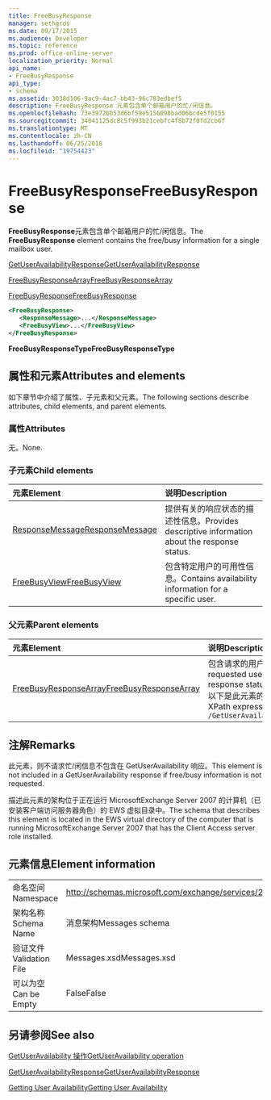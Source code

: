 ```yaml
---
title: FreeBusyResponse
manager: sethgros
ms.date: 09/17/2015
ms.audience: Developer
ms.topic: reference
ms.prod: office-online-server
localization_priority: Normal
api_name:
- FreeBusyResponse
api_type:
- schema
ms.assetid: 3038d106-9ac9-4ac7-bb43-96c783edbef5
description: FreeBusyResponse 元素包含单个邮箱用户的忙/闲信息。
ms.openlocfilehash: 73e3972bb53d6bf59e5156098bad06bcde5f0155
ms.sourcegitcommit: 34041125dc8c5f993b21cebfc4f8b72f0fd2cb6f
ms.translationtype: MT
ms.contentlocale: zh-CN
ms.lasthandoff: 06/25/2018
ms.locfileid: "19754423"
---
```

# <a name="freebusyresponse"></a><span data-ttu-id="7ba00-103">FreeBusyResponse</span><span class="sxs-lookup"><span data-stu-id="7ba00-103">FreeBusyResponse</span></span>

<span data-ttu-id="7ba00-104">**FreeBusyResponse**元素包含单个邮箱用户的忙/闲信息。</span><span class="sxs-lookup"><span data-stu-id="7ba00-104">The **FreeBusyResponse** element contains the free/busy information for a single mailbox user.</span></span> 
  
[<span data-ttu-id="7ba00-105">GetUserAvailabilityResponse</span><span class="sxs-lookup"><span data-stu-id="7ba00-105">GetUserAvailabilityResponse</span></span>](getuseravailabilityresponse.md)
  
[<span data-ttu-id="7ba00-106">FreeBusyResponseArray</span><span class="sxs-lookup"><span data-stu-id="7ba00-106">FreeBusyResponseArray</span></span>](freebusyresponsearray.md)
  
[<span data-ttu-id="7ba00-107">FreeBusyResponse</span><span class="sxs-lookup"><span data-stu-id="7ba00-107">FreeBusyResponse</span></span>](freebusyresponse.md)
  
```xml
<FreeBusyResponse>
   <ResponseMessage>...</ResponseMessage>
   <FreeBusyView>...</FreeBusyView>
</FreeBusyResponse>
```

 <span data-ttu-id="7ba00-108">**FreeBusyResponseType**</span><span class="sxs-lookup"><span data-stu-id="7ba00-108">**FreeBusyResponseType**</span></span>
## <a name="attributes-and-elements"></a><span data-ttu-id="7ba00-109">属性和元素</span><span class="sxs-lookup"><span data-stu-id="7ba00-109">Attributes and elements</span></span>

<span data-ttu-id="7ba00-110">如下章节中介绍了属性、子元素和父元素。</span><span class="sxs-lookup"><span data-stu-id="7ba00-110">The following sections describe attributes, child elements, and parent elements.</span></span>
  
### <a name="attributes"></a><span data-ttu-id="7ba00-111">属性</span><span class="sxs-lookup"><span data-stu-id="7ba00-111">Attributes</span></span>

<span data-ttu-id="7ba00-112">无。</span><span class="sxs-lookup"><span data-stu-id="7ba00-112">None.</span></span>
  
### <a name="child-elements"></a><span data-ttu-id="7ba00-113">子元素</span><span class="sxs-lookup"><span data-stu-id="7ba00-113">Child elements</span></span>

|<span data-ttu-id="7ba00-114">**元素**</span><span class="sxs-lookup"><span data-stu-id="7ba00-114">**Element**</span></span>|<span data-ttu-id="7ba00-115">**说明**</span><span class="sxs-lookup"><span data-stu-id="7ba00-115">**Description**</span></span>|
|:-----|:-----|
|[<span data-ttu-id="7ba00-116">ResponseMessage</span><span class="sxs-lookup"><span data-stu-id="7ba00-116">ResponseMessage</span></span>](responsemessage.md) <br/> |<span data-ttu-id="7ba00-117">提供有关的响应状态的描述性信息。</span><span class="sxs-lookup"><span data-stu-id="7ba00-117">Provides descriptive information about the response status.</span></span>  <br/> |
|[<span data-ttu-id="7ba00-118">FreeBusyView</span><span class="sxs-lookup"><span data-stu-id="7ba00-118">FreeBusyView</span></span>](freebusyview.md) <br/> |<span data-ttu-id="7ba00-119">包含特定用户的可用性信息。</span><span class="sxs-lookup"><span data-stu-id="7ba00-119">Contains availability information for a specific user.</span></span>  <br/> |
   
### <a name="parent-elements"></a><span data-ttu-id="7ba00-120">父元素</span><span class="sxs-lookup"><span data-stu-id="7ba00-120">Parent elements</span></span>

|<span data-ttu-id="7ba00-121">**元素**</span><span class="sxs-lookup"><span data-stu-id="7ba00-121">**Element**</span></span>|<span data-ttu-id="7ba00-122">**说明**</span><span class="sxs-lookup"><span data-stu-id="7ba00-122">**Description**</span></span>|
|:-----|:-----|
|[<span data-ttu-id="7ba00-123">FreeBusyResponseArray</span><span class="sxs-lookup"><span data-stu-id="7ba00-123">FreeBusyResponseArray</span></span>](freebusyresponsearray.md) <br/> |<span data-ttu-id="7ba00-124">包含请求的用户的可用性信息和响应状态。</span><span class="sxs-lookup"><span data-stu-id="7ba00-124">Contains the requested users' availability information and the response status.</span></span>  <br/> <span data-ttu-id="7ba00-125">以下是此元素的 XPath 表达式：</span><span class="sxs-lookup"><span data-stu-id="7ba00-125">The following is the XPath expression to this element:</span></span>  <br/>  `/GetUserAvailabilityResponse/FreeBusyResponseArray` <br/> |
   
## <a name="remarks"></a><span data-ttu-id="7ba00-126">注解</span><span class="sxs-lookup"><span data-stu-id="7ba00-126">Remarks</span></span>

<span data-ttu-id="7ba00-127">此元素，则不请求忙/闲信息不包含在 GetUserAvailability 响应。</span><span class="sxs-lookup"><span data-stu-id="7ba00-127">This element is not included in a GetUserAvailability response if free/busy information is not requested.</span></span>
  
<span data-ttu-id="7ba00-128">描述此元素的架构位于正在运行 MicrosoftExchange Server 2007 的计算机（已安装客户端访问服务器角色）的 EWS 虚拟目录中。</span><span class="sxs-lookup"><span data-stu-id="7ba00-128">The schema that describes this element is located in the EWS virtual directory of the computer that is running MicrosoftExchange Server 2007 that has the Client Access server role installed.</span></span>
  
## <a name="element-information"></a><span data-ttu-id="7ba00-129">元素信息</span><span class="sxs-lookup"><span data-stu-id="7ba00-129">Element information</span></span>

|||
|:-----|:-----|
|<span data-ttu-id="7ba00-130">命名空间</span><span class="sxs-lookup"><span data-stu-id="7ba00-130">Namespace</span></span>  <br/> |http://schemas.microsoft.com/exchange/services/2006/messages  <br/> |
|<span data-ttu-id="7ba00-131">架构名称</span><span class="sxs-lookup"><span data-stu-id="7ba00-131">Schema Name</span></span>  <br/> |<span data-ttu-id="7ba00-132">消息架构</span><span class="sxs-lookup"><span data-stu-id="7ba00-132">Messages schema</span></span>  <br/> |
|<span data-ttu-id="7ba00-133">验证文件</span><span class="sxs-lookup"><span data-stu-id="7ba00-133">Validation File</span></span>  <br/> |<span data-ttu-id="7ba00-134">Messages.xsd</span><span class="sxs-lookup"><span data-stu-id="7ba00-134">Messages.xsd</span></span>  <br/> |
|<span data-ttu-id="7ba00-135">可以为空</span><span class="sxs-lookup"><span data-stu-id="7ba00-135">Can be Empty</span></span>  <br/> |<span data-ttu-id="7ba00-136">False</span><span class="sxs-lookup"><span data-stu-id="7ba00-136">False</span></span>  <br/> |
   
## <a name="see-also"></a><span data-ttu-id="7ba00-137">另请参阅</span><span class="sxs-lookup"><span data-stu-id="7ba00-137">See also</span></span>



[<span data-ttu-id="7ba00-138">GetUserAvailability 操作</span><span class="sxs-lookup"><span data-stu-id="7ba00-138">GetUserAvailability operation</span></span>](getuseravailability-operation.md)
  
[<span data-ttu-id="7ba00-139">GetUserAvailabilityResponse</span><span class="sxs-lookup"><span data-stu-id="7ba00-139">GetUserAvailabilityResponse</span></span>](getuseravailabilityresponse.md)


[<span data-ttu-id="7ba00-140">Getting User Availability</span><span class="sxs-lookup"><span data-stu-id="7ba00-140">Getting User Availability</span></span>](http://msdn.microsoft.com/library/d4133fcb-9b0f-4e6b-aadf-a389da83516a%28Office.15%29.aspx)

